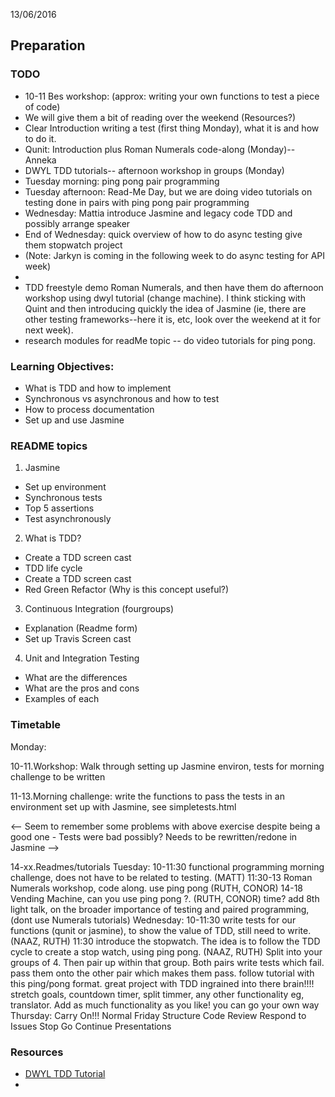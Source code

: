 13/06/2016
## Preparation
### TODO
* 10-11 Bes workshop: (approx: writing your own functions to test a piece of code) 
* We will give them a bit of reading over the weekend (Resources?)
* Clear Introduction writing a test (first thing Monday), what it is and how to do it.
* Qunit: Introduction plus Roman Numerals code-along (Monday)--Anneka
* DWYL TDD tutorials-- afternoon workshop in groups (Monday)
* Tuesday morning: ping pong pair programming
* Tuesday afternoon: Read-Me Day, but we are doing video tutorials on testing done in pairs with ping pong pair programming
* Wednesday: Mattia introduce Jasmine and legacy code TDD and possibly arrange speaker 
* End of Wednesday: quick overview of how to do async testing give them stopwatch project
* (Note: Jarkyn is coming in the following week to do async testing for API week)
* 
* TDD freestyle demo  Roman Numerals, and then have them do afternoon workshop using dwyl tutorial (change machine).  I think sticking with Quint and then introducing quickly the idea of Jasmine (ie, there are other testing frameworks--here it is, etc, look over the weekend at it for next week).  
* research modules for readMe topic -- do video tutorials for ping pong.

### Learning Objectives:
* What is TDD and how to implement
* Synchronous vs asynchronous and how to test
* How to process documentation
* Set up and use Jasmine

### README topics
1. Jasmine
  * Set up environment
  * Synchronous tests
  * Top 5 assertions
  * Test asynchronously
2. What is TDD?
  * Create a TDD screen cast
  * TDD life cycle
  * Create a TDD screen cast
  * Red Green Refactor (Why is this concept useful?)
3. Continuous Integration (fourgroups)
  * Explanation (Readme form)
  * Set up Travis Screen cast
4. Unit and Integration Testing
  * What are the differences
  * What are the pros and cons
  * Examples of each


### Timetable
Monday:

10-11.Workshop: Walk through setting up Jasmine environ, tests for morning challenge to be written

11-13.Morning challenge: write the functions to pass the tests in an environment set up with Jasmine, see simpletests.html

<-- Seem to remember some problems with above exercise despite being a good one - Tests were bad possibly? Needs to be rewritten/redone in Jasmine -->

14-xx.Readmes/tutorials
Tuesday:
10-11:30 functional programming morning challenge, does not have to be related to testing. (MATT)
11:30-13 Roman Numerals workshop, code along. use ping pong (RUTH, CONOR)
14-18 Vending Machine, can you use ping pong ?. (RUTH, CONOR)
time? add 8th light talk, on the broader importance of testing and paired programming, (dont use Numerals tutorials)
Wednesday:
10-11:30 write tests for our functions (qunit or jasmine), to show the value of TDD, still need to write. (NAAZ, RUTH) 11:30 introduce the stopwatch. The idea is to follow the TDD cycle to create a stop watch, using ping pong. (NAAZ, RUTH) Split into your groups of 4. Then pair up within that group.
Both pairs write tests which fail.
pass them onto the other pair which makes them pass.
follow tutorial with this ping/pong format.
great project with TDD ingrained into there brain!!!!
stretch goals, countdown timer, split timmer, any other functionality eg, translator.
Add as much functionality as you like! you can go your own way
Thursday:
Carry On!!!
Normal Friday Structure
Code Review
Respond to Issues
Stop Go Continue
Presentations

### Resources
* [DWYL TDD Tutorial](https://github.com/dwyl/learn-tdd)
* 
